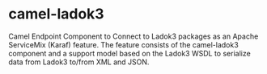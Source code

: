 # camel-ladok3

Camel Endpoint Component to Connect to Ladok3 packages as an Apache ServiceMix (Karaf)
feature. The feature consists of the camel-ladok3 component and a support model based
on the Ladok3 WSDL to serialize data from Ladok3 to/from XML and JSON.


